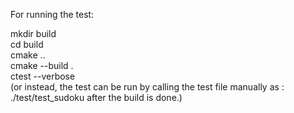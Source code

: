 For running the test:

mkdir build<br />
cd build<br />
cmake ..<br />
cmake --build .<br />
ctest --verbose<br />
(or instead, the test can be run by calling the test file manually as : ./test/test_sudoku after the build is done.)
